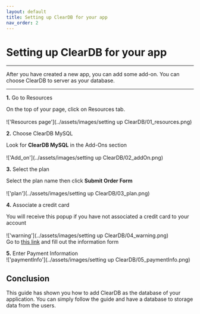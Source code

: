 ```yaml
---
layout: default
title: Setting up ClearDB for your app
nav_order: 2
---
```


# Setting up ClearDB for your app
******

After you have created a new app, you can add some add-on. You can choose ClearDB to server as your database.

******

**1.** Go to Resources

On the top of your page, click on Resources tab.
<br>
<br>
!['Resources page'](../assets/images/setting up ClearDB/01_resources.png)
<br>

**2.** Choose ClearDB MySQL

Look for **ClearDB MySQL** in the Add-Ons section
<br>
<br>
!['Add_on'](../assets/images/setting up ClearDB/02_addOn.png)
<br>

**3.** Select the plan

Select the plan name then click **Submit Order Form**
<br>
<br>
!['plan'](../assets/images/setting up ClearDB/03_plan.png)
<br>

**4.** Associate a credit card

You will receive this popup if you have not associated a credit card to your account
<br>
<br>
!['warning'](../assets/images/setting up ClearDB/04_warning.png)
<br>
Go to [this link](https://heroku.com/verify) and fill out the information form
<br>

**5.** Enter Payment Information
<br>
!['paymentInfo'](../assets/images/setting up ClearDB/05_paymentInfo.png)
<br>
## Conclusion
This guide has shown you how to add ClearDB as the database of your application. You can simply follow the guide and have a database to storage data from the users.
